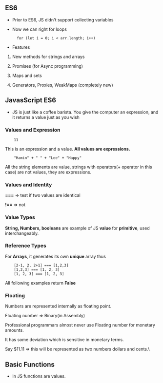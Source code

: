 ## ES6

- Prior to ES6, JS didn't support collecting variables

- Now we can right for loops

        for (let i = 0; i < arr.length; i++)
        
- Features

1) New methods for strings and arrays

2) Promises (for Async programming)

3) Maps and sets 

4) Generators, Proxies, WeakMaps (completely new)

## JavasScript ES6

- JS is just like a coffee barista. You give the computer an expression, and it returns a value just as you wish


### Values and Expression

        11
        
This is an expression and a value. **All values are expressions.**

        "Hamin" + " " + "Lee" + "Happy"
        
All the string elements are value, strings with operators(+ operator in this case)
 are not values, they are expressions.
       
### Values and Identity

**===** => test if two values are identical

**!==** => not

### Value Types

**String, Numbers, booleans** are example of JS **value** for **primitive**, used interchangeably.

### Reference Types

For **Arrays**, it generates its own **unique** array thus

        [2-1, 2, 2+1] === [1,2,3]
        [1,2,3] === [1, 2, 3]
        [1, 2, 3] === [1, 2, 3]
        
All following examples return **False**

### Floating

Numbers are represented internally as floating point.

Floating number => Binary(in Assembly)

Professional programmars almost never use Floating number for monetary amounts.

It has some deviation which is sensitive in monetary terms.

Say $11.11 => this will be represented as two numbers dollars and cents.\


## Basic Functions

- In JS functions are values.